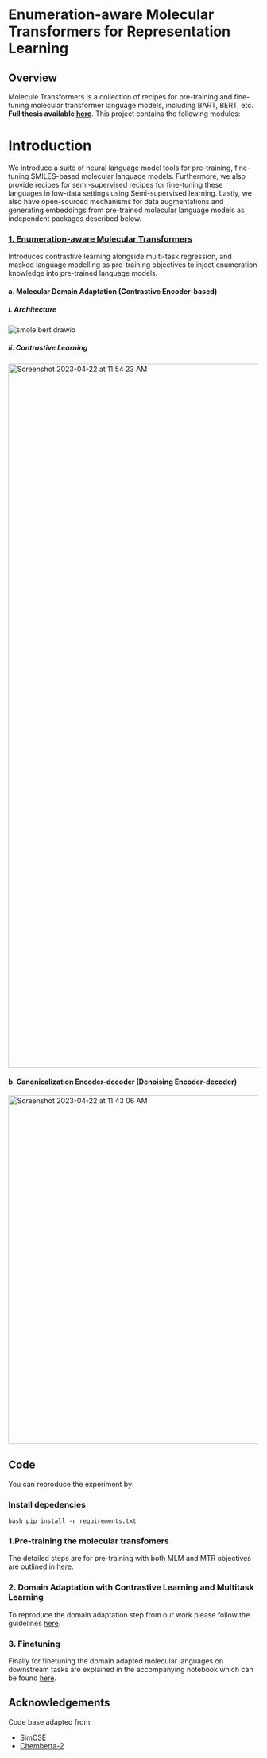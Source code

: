 # Enumeration-aware Molecular Transformers for Representation Learning

## Overview
Molecule Transformers is a collection of recipes for pre-training and fine-tuning molecular transformer language models, including BART, BERT, etc. **Full thesis available [here](https://moleculetransformers.github.io/thesis_cs_msc_Khan_Shahrukh.pdf)**. This project contains the following modules:

</details>
<h1> Introduction</h1>
We introduce a suite of neural language model tools for pre-training, fine-tuning SMILES-based molecular language models. Furthermore, we also provide recipes for semi-supervised recipes for fine-tuning these languages in low-data settings using Semi-supervised learning. Lastly, we also have open-sourced mechanisms for data augmentations and generating embeddings from pre-trained molecular language models as independent packages described below.

### [1. Enumeration-aware Molecular Transformers](https://github.com/MoleculeTransformers/enumeration-aware-molecule-transformers)
Introduces contrastive learning alongside multi-task regression, and masked language modelling as pre-training objectives to inject enumeration knowledge into pre-trained language models.
#### a. Molecular Domain Adaptation (Contrastive Encoder-based)
##### i. Architecture
![smole bert drawio](https://user-images.githubusercontent.com/6007894/233776921-41667331-1ab7-413c-92f7-4e6fad512f5c.svg)
##### ii. Contrastive Learning
<img width="1418" alt="Screenshot 2023-04-22 at 11 54 23 AM" src="https://user-images.githubusercontent.com/6007894/233777069-439c18cc-77a2-4ae2-a81e-d7e94c30a6be.png">

#### b. Canonicalization Encoder-decoder (Denoising Encoder-decoder)
<img width="702" alt="Screenshot 2023-04-22 at 11 43 06 AM" src="https://user-images.githubusercontent.com/6007894/233776512-ab6cdeef-02f1-4076-9b76-b228cbf26456.png">


## Code
You can reproduce the experiment by:
### Install depedencies
`bash
pip install -r requirements.txt
`
### 1.Pre-training the molecular transfomers
The detailed steps are for pre-training with both MLM and MTR objectives are outlined in [here](./src/1_pre_training/README.md).

### 2. Domain Adaptation with Contrastive Learning and Multitask Learning
To reproduce the domain adaptation step from our work please follow the guidelines [here](./src/2_domain_adaptation/README.md).

### 3. Finetuning
Finally for finetuning the domain adapted molecular languages on downstream tasks are explained in the accompanying notebook which can be found [here](./src/3_fine_tuning/).



## Acknowledgements
Code base adapted from:
* [SimCSE](https://github.com/princeton-nlp/SimCSE)
* [Chemberta-2](https://github.com/seyonechithrananda/bert-loves-chemistry)
